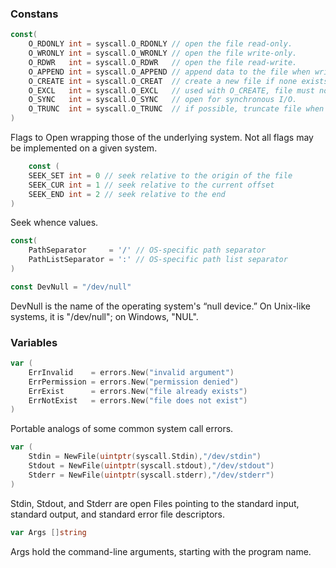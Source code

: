 ### Constans    
```go 
const(
    O_RDONLY int = syscall.O_RDONLY // open the file read-only.
    O_WRONLY int = syscall.O_WRONLY // open the file write-only.
    O_RDWR   int = syscall.O_RDWR   // open the file read-write.
    O_APPEND int = syscall.O_APPEND // append data to the file when writing.
    O_CREATE int = syscall.O_CREAT  // create a new file if none exists.
    O_EXCL   int = syscall.O_EXCL   // used with O_CREATE, file must not exist
    O_SYNC   int = syscall.O_SYNC   // open for synchronous I/O.
    O_TRUNC  int = syscall.O_TRUNC  // if possible, truncate file when opened.
)
```     
Flags to Open wrapping those of the underlying system. Not all flags may be implemented on a given system.      

```go   
    const (
    SEEK_SET int = 0 // seek relative to the origin of the file
    SEEK_CUR int = 1 // seek relative to the current offset
    SEEK_END int = 2 // seek relative to the end
)
```     
Seek whence values.     
```go   
const(
    PathSeparator     = '/' // OS-specific path separator
    PathListSeparator = ':' // OS-specific path list separator
)
```     
```go   
const DevNull = "/dev/null"
```     
DevNull is the name of the operating system's “null device.” On Unix-like systems, it is "/dev/null"; on Windows, "NUL".  
### Variables       
```go   
var (
    ErrInvalid    = errors.New("invalid argument")
    ErrPermission = errors.New("permission denied")
    ErrExist      = errors.New("file already exists")
    ErrNotExist   = errors.New("file does not exist")
)
``` 
Portable analogs of some common system call errors.     
```go 
var (
    Stdin = NewFile(uintptr(syscall.Stdin),"/dev/stdin")
    Stdout = NewFile(uintptr(syscall.stdout),"/dev/stdout")
    Stderr = NewFile(uintptr(syscall.stderr),"/dev/stderr")
)
```     
Stdin, Stdout, and Stderr are open Files pointing to the standard input, standard output, and standard error file descriptors.      
```go 
var Args []string
```     
Args hold the command-line arguments, starting with the program name.

